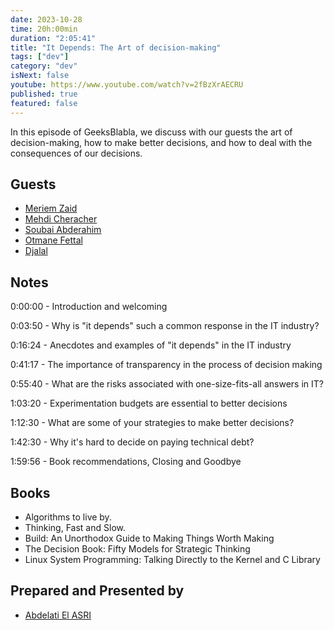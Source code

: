 ```yaml
---
date: 2023-10-28
time: 20h:00min
duration: "2:05:41"
title: "It Depends: The Art of decision-making"
tags: ["dev"]
category: "dev"
isNext: false
youtube: https://www.youtube.com/watch?v=2fBzXrAECRU
published: true
featured: false
---
```


In this episode of GeeksBlabla, we discuss with our guests the art of decision-making, how to make better decisions, and how to deal with the consequences of our decisions.


## Guests

- [Meriem Zaid](https://www.facebook.com/MeriemZaid)
- [Mehdi Cheracher](https://twitter.com/Mehdi_Cheracher)
- [Soubai Abderahim](https://soubai.me)
- [Otmane Fettal](https://twitter.com/ofettal)
- [Djalal](https://twitter.com/enlamp)

## Notes

0:00:00 - Introduction and welcoming

0:03:50 - Why is "it depends" such a common response in the IT industry?

0:16:24 - Anecdotes and examples of "it depends" in the IT industry

0:41:17 - The importance of transparency in the process of decision making

0:55:40 - What are the risks associated with one-size-fits-all answers in IT?

1:03:20 - Experimentation budgets are essential to better decisions

1:12:30 - What are some of your strategies to make better decisions?

1:42:30 - Why it's hard to decide on paying technical debt?

1:59:56 - Book recommendations, Closing and Goodbye

## Books
- Algorithms to live by.
- Thinking, Fast and Slow.
- Build: An Unorthodox Guide to Making Things Worth Making
- The Decision Book: Fifty Models for Strategic Thinking
- Linux System Programming: Talking Directly to the Kernel and C Library


## Prepared and Presented by

- [Abdelati El ASRI](https://twitter.com/kaizendae)
